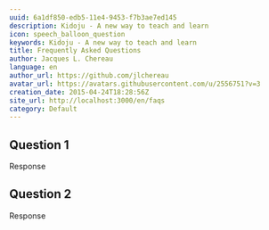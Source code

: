```yaml
---
uuid: 6a1df850-edb5-11e4-9453-f7b3ae7ed145
description: Kidoju - A new way to teach and learn
icon: speech_balloon_question
keywords: Kidoju - A new way to teach and learn
title: Frequently Asked Questions
author: Jacques L. Chereau
language: en
author_url: https://github.com/jlchereau
avatar_url: https://avatars.githubusercontent.com/u/2556751?v=3
creation_date: 2015-04-24T18:28:56Z
site_url: http://localhost:3000/en/faqs
category: Default
---
```

## Question 1
Response

## Question 2
Response
